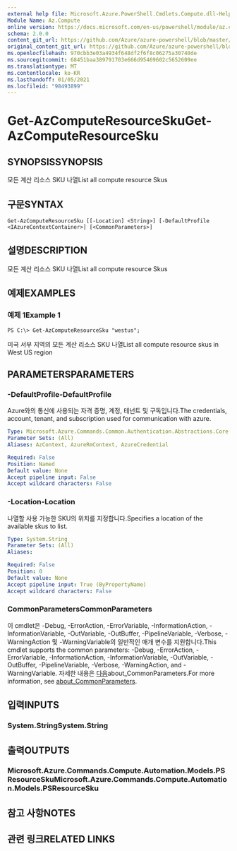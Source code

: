 ```yaml
---
external help file: Microsoft.Azure.PowerShell.Cmdlets.Compute.dll-Help.xml
Module Name: Az.Compute
online version: https://docs.microsoft.com/en-us/powershell/module/az.compute/get-azcomputeresourcesku
schema: 2.0.0
content_git_url: https://github.com/Azure/azure-powershell/blob/master/src/Compute/Compute/help/Get-AzComputeResourceSku.md
original_content_git_url: https://github.com/Azure/azure-powershell/blob/master/src/Compute/Compute/help/Get-AzComputeResourceSku.md
ms.openlocfilehash: 970cbb3e03a4934f648df2f6f8c06275a30740de
ms.sourcegitcommit: 68451baa389791703e666d95469602c5652609ee
ms.translationtype: MT
ms.contentlocale: ko-KR
ms.lasthandoff: 01/05/2021
ms.locfileid: "98493899"
---
```

# <span data-ttu-id="7113c-101">Get-AzComputeResourceSku</span><span class="sxs-lookup"><span data-stu-id="7113c-101">Get-AzComputeResourceSku</span></span>

## <span data-ttu-id="7113c-102">SYNOPSIS</span><span class="sxs-lookup"><span data-stu-id="7113c-102">SYNOPSIS</span></span>
<span data-ttu-id="7113c-103">모든 계산 리소스 SKU 나열</span><span class="sxs-lookup"><span data-stu-id="7113c-103">List all compute resource Skus</span></span>

## <span data-ttu-id="7113c-104">구문</span><span class="sxs-lookup"><span data-stu-id="7113c-104">SYNTAX</span></span>

```
Get-AzComputeResourceSku [[-Location] <String>] [-DefaultProfile <IAzureContextContainer>] [<CommonParameters>]
```

## <span data-ttu-id="7113c-105">설명</span><span class="sxs-lookup"><span data-stu-id="7113c-105">DESCRIPTION</span></span>
<span data-ttu-id="7113c-106">모든 계산 리소스 SKU 나열</span><span class="sxs-lookup"><span data-stu-id="7113c-106">List all compute resource Skus</span></span>

## <span data-ttu-id="7113c-107">예제</span><span class="sxs-lookup"><span data-stu-id="7113c-107">EXAMPLES</span></span>

### <span data-ttu-id="7113c-108">예제 1</span><span class="sxs-lookup"><span data-stu-id="7113c-108">Example 1</span></span>
```
PS C:\> Get-AzComputeResourceSku "westus";
```

<span data-ttu-id="7113c-109">미국 서부 지역의 모든 계산 리소스 SKU 나열</span><span class="sxs-lookup"><span data-stu-id="7113c-109">List all compute resource skus in West US region</span></span>

## <span data-ttu-id="7113c-110">PARAMETERS</span><span class="sxs-lookup"><span data-stu-id="7113c-110">PARAMETERS</span></span>

### <span data-ttu-id="7113c-111">-DefaultProfile</span><span class="sxs-lookup"><span data-stu-id="7113c-111">-DefaultProfile</span></span>
<span data-ttu-id="7113c-112">Azure와의 통신에 사용되는 자격 증명, 계정, 테넌트 및 구독입니다.</span><span class="sxs-lookup"><span data-stu-id="7113c-112">The credentials, account, tenant, and subscription used for communication with azure.</span></span>

```yaml
Type: Microsoft.Azure.Commands.Common.Authentication.Abstractions.Core.IAzureContextContainer
Parameter Sets: (All)
Aliases: AzContext, AzureRmContext, AzureCredential

Required: False
Position: Named
Default value: None
Accept pipeline input: False
Accept wildcard characters: False
```

### <span data-ttu-id="7113c-113">-Location</span><span class="sxs-lookup"><span data-stu-id="7113c-113">-Location</span></span>
<span data-ttu-id="7113c-114">나열할 사용 가능한 SKU의 위치를 지정합니다.</span><span class="sxs-lookup"><span data-stu-id="7113c-114">Specifies a location of the available skus to list.</span></span>

```yaml
Type: System.String
Parameter Sets: (All)
Aliases:

Required: False
Position: 0
Default value: None
Accept pipeline input: True (ByPropertyName)
Accept wildcard characters: False
```

### <span data-ttu-id="7113c-115">CommonParameters</span><span class="sxs-lookup"><span data-stu-id="7113c-115">CommonParameters</span></span>
<span data-ttu-id="7113c-116">이 cmdlet은 -Debug, -ErrorAction, -ErrorVariable, -InformationAction, -InformationVariable, -OutVariable, -OutBuffer, -PipelineVariable, -Verbose, -WarningAction 및 -WarningVariable의 일반적인 매개 변수를 지원합니다.</span><span class="sxs-lookup"><span data-stu-id="7113c-116">This cmdlet supports the common parameters: -Debug, -ErrorAction, -ErrorVariable, -InformationAction, -InformationVariable, -OutVariable, -OutBuffer, -PipelineVariable, -Verbose, -WarningAction, and -WarningVariable.</span></span> <span data-ttu-id="7113c-117">자세한 내용은 [다음](http://go.microsoft.com/fwlink/?LinkID=113216)about_CommonParameters.</span><span class="sxs-lookup"><span data-stu-id="7113c-117">For more information, see [about_CommonParameters](http://go.microsoft.com/fwlink/?LinkID=113216).</span></span>

## <span data-ttu-id="7113c-118">입력</span><span class="sxs-lookup"><span data-stu-id="7113c-118">INPUTS</span></span>

### <span data-ttu-id="7113c-119">System.String</span><span class="sxs-lookup"><span data-stu-id="7113c-119">System.String</span></span>

## <span data-ttu-id="7113c-120">출력</span><span class="sxs-lookup"><span data-stu-id="7113c-120">OUTPUTS</span></span>

### <span data-ttu-id="7113c-121">Microsoft.Azure.Commands.Compute.Automation.Models.PSResourceSku</span><span class="sxs-lookup"><span data-stu-id="7113c-121">Microsoft.Azure.Commands.Compute.Automation.Models.PSResourceSku</span></span>

## <span data-ttu-id="7113c-122">참고 사항</span><span class="sxs-lookup"><span data-stu-id="7113c-122">NOTES</span></span>

## <span data-ttu-id="7113c-123">관련 링크</span><span class="sxs-lookup"><span data-stu-id="7113c-123">RELATED LINKS</span></span>
